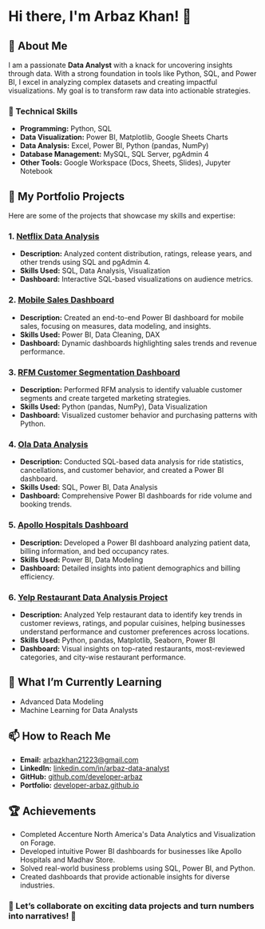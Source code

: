 # Hi there, I'm Arbaz Khan! 👋

## 🌟 About Me
I am a passionate **Data Analyst** with a knack for uncovering insights through data. With a strong foundation in tools like Python, SQL, and Power BI, I excel in analyzing complex datasets and creating impactful visualizations. My goal is to transform raw data into actionable strategies.

### 🔧 Technical Skills
- **Programming:** Python, SQL
- **Data Visualization:** Power BI, Matplotlib, Google Sheets Charts
- **Data Analysis:** Excel, Power BI, Python (pandas, NumPy)
- **Database Management:** MySQL, SQL Server, pgAdmin 4
- **Other Tools:** Google Workspace (Docs, Sheets, Slides), Jupyter Notebook
  
## 💼 My Portfolio Projects
Here are some of the projects that showcase my skills and expertise:

### 1. [Netflix Data Analysis](https://github.com/developer-arbaz/netflix_sql_project.git)
- **Description:** Analyzed content distribution, ratings, release years, and other trends using SQL and pgAdmin 4.
- **Skills Used:** SQL, Data Analysis, Visualization
- **Dashboard:** Interactive SQL-based visualizations on audience metrics.

### 2. [Mobile Sales Dashboard](https://github.com/developer-arbaz/mobile-sales-dashboard)
- **Description:** Created an end-to-end Power BI dashboard for mobile sales, focusing on measures, data modeling, and insights.
- **Skills Used:** Power BI, Data Cleaning, DAX
- **Dashboard:** Dynamic dashboards highlighting sales trends and revenue performance.

### 3. [RFM Customer Segmentation Dashboard](https://github.com/developer-arbaz/Customer-Segmentation--RFM_Analysis_Python.git)
- **Description:** Performed RFM analysis to identify valuable customer segments and create targeted marketing strategies.
- **Skills Used:** Python (pandas, NumPy), Data Visualization
- **Dashboard:** Visualized customer behavior and purchasing patterns with Python.

### 4. [Ola Data Analysis](https://github.com/developer-arbaz/ola-analysis)
- **Description:** Conducted SQL-based data analysis for ride statistics, cancellations, and customer behavior, and created a Power BI dashboard.
- **Skills Used:** SQL, Power BI, Data Analysis
- **Dashboard:** Comprehensive Power BI dashboards for ride volume and booking trends.

### 5. [Apollo Hospitals Dashboard](https://github.com/developer-arbaz/Apollo_Hospitals-Deshboard.git)
- **Description:** Developed a Power BI dashboard analyzing patient data, billing information, and bed occupancy rates.
- **Skills Used:** Power BI, Data Modeling
- **Dashboard:** Detailed insights into patient demographics and billing efficiency.

### 6. [Yelp Restaurant Data Analysis Project](https://github.com/developer-arbaz/Yelp-Restaurant-Data-Analysis-Project.git)
- **Description:** Analyzed Yelp restaurant data to identify key trends in customer reviews, ratings, and popular cuisines, helping businesses understand performance and customer preferences across locations.
- **Skills Used:** Python, pandas, Matplotlib, Seaborn, Power BI
- **Dashboard:** Visual insights on top-rated restaurants, most-reviewed categories, and city-wise restaurant performance.
## 🌱 What I’m Currently Learning
- Advanced Data Modeling
- Machine Learning for Data Analysts

## 📫 How to Reach Me
- **Email:** [arbazkhan21223@gmail.com](mailto:arbazkhan21223@gmail.com)
- **LinkedIn:** [linkedin.com/in/arbaz-data-analyst](https://www.linkedin.com/in/arbaz-data-analyst/)
- **GitHub:** [github.com/developer-arbaz](https://github.com/developer-arbaz)
- **Portfolio:** [developer-arbaz.github.io](https://developer-arbaz.github.io/developerarbaz.github.io/)

## 🏆 Achievements
- Completed Accenture North America's Data Analytics and Visualization on Forage.
- Developed intuitive Power BI dashboards for businesses like Apollo Hospitals and Madhav Store.
- Solved real-world business problems using SQL, Power BI, and Python.
- Created dashboards that provide actionable insights for diverse industries.

### 🌟 Let’s collaborate on exciting data projects and turn numbers into narratives! 🚀
